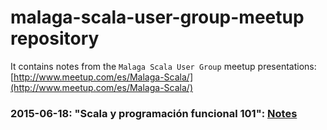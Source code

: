# malaga-scala-user-group-meetup repository

It contains notes from the `Malaga Scala User Group` meetup presentations: [http://www.meetup.com/es/Malaga-Scala/](http://www.meetup.com/es/Malaga-Scala/)

### 2015-06-18: "Scala y programación funcional 101": [Notes](2015-06-18_Scala_y_programacion_funcional_101)